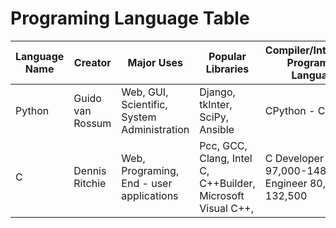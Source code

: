 # Programing Language Table

| Language Name | Creator | Major Uses | Popular Libraries | Compiler/Interpreter Programing Language | Jobs and Salaries |
| ------------- | ------- | ---------- | ----------------- | ---------------------------------------- | ----------------- | 
| Python | Guido van Rossum | Web, GUI, Scientific, System Administration | Django, tkInter, SciPy, Ansible | CPython - C, J
| C | Dennis Ritchie | Web, Programing, End - user applications | Pcc, GCC, Clang, Intel C, C++Builder, Microsoft Visual C++, | C Developer 97,000-148,500, C Engineer 80,500 132,500  |  
